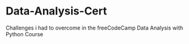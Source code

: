 # Data-Analysis-Cert
Challenges i had to overcome in the freeCodeCamp Data Analysis with Python Course
